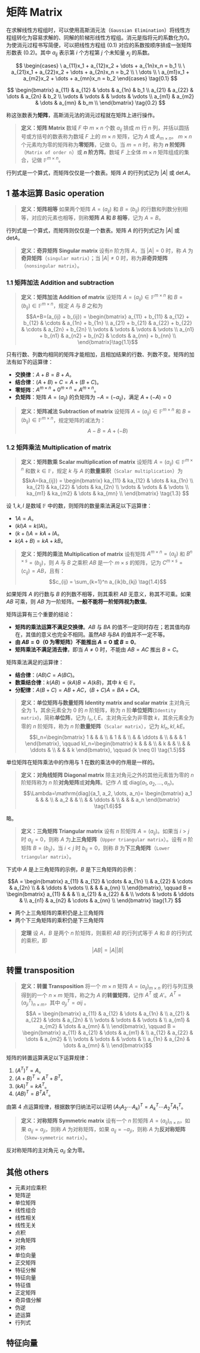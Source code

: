 <!-- @import "../../引用/my-style.less" -->

# 矩阵 Matrix

在求解线性方程组时，可以使用高斯消元法（`Gaussian Elimination`）将线性方程组转化为容易求解的、同解的阶梯形线性方程组。消元是指将元的系数化为0。为使消元过程书写简便，可以把线性方程组 $(0.1)$ 对应的系数按顺序排成一张矩阵形数表 $(0.2)$。其中 $a_{ij}$ 表示第 $i$ 个方程第 $j$ 个未知量 $x_j$ 的系数。

$$
\begin{cases}
\ a_{11}x_1 + a_{12}x_2 + \dots + a_{1n}x_n = b_1 \\
\ a_{21}x_1 + a_{22}x_2 + \dots + a_{2n}x_n = b_2 \\
\ \dots \\
\ a_{m1}x_1 + a_{m2}x_2 + \dots + a_{mn}x_n = b_2
\end{cases}
\tag{0.1}
$$

$$
\begin{bmatrix}
a_{11} & a_{12} & \dots & a_{1n} & b_1 \\
a_{21} & a_{22} & \dots & a_{2n} & b_2 \\
\vdots & \vdots &       & \vdots & \vdots \\
a_{m1} & a_{m2} & \dots & a_{mn} & b_m \\
\end{bmatrix}
\tag{0.2}
$$

称这张数表为**矩阵**，高斯消元法的消元过程就在矩阵上进行操作。

> **定义：矩阵 Matrix**
> 数域 $F$ 中 $m \times n$ 个数 $a_{ij}$ 排成 $m$ 行 $n$ 列，并括以圆括号或方括号的数表称为数域 $F$ 上的 $m \times n$ 矩阵，记为 $A$ 或 $A_{m \times n}$。
> $m \times n$ 个元素均为零的矩阵称为**零矩阵**，记做 $0$。当 $m=n$ 时，称为 **$n$ 阶矩阵**（`Matrix of order n`）或 **$n$ 阶方阵**。数域 $F$ 上全体 $m \times n$ 矩阵组成的集合，记做 $\mathbb{F}^{m \times n}$。

行列式是一个算式，而矩阵仅仅是一个数表。矩阵 $A$ 的行列式记为 $|A|$ 或 $\det{A}$。

## $1$ 基本运算 Basic operation

> **定义：矩阵相等**
> 如果两个矩阵 $A=(a_{ij})$ 和 $B=(b_{ij})$ 的行数和列数分别相等，对应的元素也相等，则称**矩阵 $A$ 和 $B$ 相等**，记为 $A=B$。

行列式是一个算式，而矩阵则仅仅是一个数表。矩阵 $A$ 的行列式记为 $|A|$ 或 $\mathrm{det}A$。

> **定义：奇异矩阵 Singular matrix**
> 设有$n$ 阶方阵 $A$，当 $|A|=0$ 时，称 $A$ 为**奇异矩阵**（`singular matrix`）；当 $|A| \neq 0$ 时，称为**非奇异矩阵**（`nonsingular matrix`）。

### $1.1$ 矩阵加法 Addition and subtraction

> **定义：矩阵加法 Addition of matrix**
> 设矩阵 $A=(a_{ij}) \in \mathbb{F}^{m\times n}$ 和 $B=(b_{ij}) \in \mathbb{F}^{m\times n}$，规定 $A$ 与 $B$ 之和为
> $$A+B=(a_{ij} + b_{ij}) = \begin{bmatrix}
> a_{11} + b_{11} & a_{12} + b_{12} & \cdots & a_{1n} + b_{1n} \\
> a_{21} + b_{21} & a_{22} + b_{22} & \cdots & a_{2n} + b_{2n} \\
> \vdots          & \vdots          & \vdots & \vdots \\
> a_{n1} + b_{n1} & a_{n2} + b_{n2} & \cdots & a_{nn} + b_{nn} \\
> \end{bmatrix}\tag{1.1}$$

只有行数、列数均相同的矩阵才能相加，且相加结果的行数、列数不变。矩阵的加法有如下的运算律：

- **交换律**：$A+B=B+A$。
- **结合律**：$(A + B) + C = A + (B + C)$。
- **零矩阵**：$A^{m\times n} + 0^{m \times n} = A^{m \times n}$。
- **负矩阵**：矩阵 $A=(a_{ij})$ 的负矩阵为 $-A=(-a_{ij})$，满足 $A + (-A)=0$

> **定义：矩阵减法 Subtraction of matrix**
> 设矩阵 $A=(a_{ij}) \in \mathbb{F}^{m\times n}$ 和 $B=(b_{ij}) \in \mathbb{F}^{m\times n}$，规定矩阵的减法为：
> $$A-B=A+(-B)\tag{1.2}$$

### $1.2$ 矩阵乘法 Multiplication of matrix

> **定义：矩阵数乘 Scalar multiplication of matrix**
> 设矩阵 $A=(a_{ij}) \in \mathbb{F}^{m\times n}$ 和数 $k \in \mathbb{F}$，规定 $k$ 与 $A$ 的**数量乘积**（`Scalar multiplication`）为
> $$kA=(ka_{ij}) =
> \begin{bmatrix}
> ka_{11} & ka_{12} & \dots & ka_{1n} \\
> ka_{21} & ka_{22} & \dots & ka_{2n} \\
> \vdots  & \vdots  &       & \vdots \\
> ka_{m1} & ka_{m2} & \dots & ka_{mn} \\
> \end{bmatrix}
> \tag{1.3}
> $$

设 $1, k, l$ 是数域 $\mathbb{F}$ 中的数，则矩阵的数量乘法满足以下运算律：

- $1A=A$。
- $(kl)A=k(lA)$。
- $(k+l)A=kA+lA$。
- $k(A+B)=kA+kB$。

> **定义：矩阵的乘法 Multiplication of matrix**
> 设有矩阵 $A^{m \times n}=(a_{ij})$ 和 $B^{n \times s}=(b_{ij})$，则 $A$ 与 $B$ 之乘积 $AB$ 是一个 $m \times s$ 的矩阵，记为 $C^{m \times s}=(c_{ij})=AB$，且有：
> $$c_{ij} = \sum_{k=1}^n a_{ik}b_{kj} \tag{1.4}$$

如果矩阵 $A$ 的行数与 $B$ 的列数不相等，则其乘积 $AB$ 无意义，称其不可乘。如果 $AB$ 可乘，则 $AB$ 为一阶矩阵。**一般不能将一阶矩阵视为数值**。

矩阵运算有三个重要的结论：

- **矩阵的乘法运算不满足交换律**。$AB$ 与 $BA$ 的值不一定同时存在；若其值均存在，其值的意义也完全不相同。虽然$AB$ 与$BA$ 的值并不一定不等。
- **由 $AB=0$（$0$  为零矩阵）不能推出 $A=0$ 或 $B=0$**。
- **矩阵乘法不满足消去律**，即当 $A \neq 0$ 时，不能由 $AB=AC$ 推出 $B=C$。

矩阵乘法满足的运算律：

- **结合律**：$(AB)C=A(BC)$。
- **数乘结合律**：$k(AB)=(kA)B=A(kB)$，其中 $k \in \mathbb{F}$。
- **分配律**：$A(B+C)=AB+AC$，$(B+C)A = BA + CA$。

> **定义：单位矩阵与数量矩阵 Identity matrix and scalar matrix**
> 主对角元全为 $1$，其余元素全为 $0$ 的 $n$ 阶矩阵，称为 $n$ 阶**单位矩阵**(`Identity matrix`)，简称**单位阵**，记为 $I_n, I, E$。主对角元全为非零数 $k$，其余元素全为零的 $n$ 阶矩阵，称为 $n$ 阶**数量矩阵**（`Scalar matrix`），记为 $kI_n, kI, kE$。
> $$I_n=\begin{bmatrix} 1 & & & \\ & 1 & & \\ & & \ddots & \\ & & & 1 \end{bmatrix}, \qquad
> kI_n=\begin{bmatrix} k & & & \\ & k & & \\ & & \ddots & \\ & & & k \end{bmatrix}, \qquad (k \neq 0) \tag{1.5}$$

单位矩阵在矩阵乘法中的作用与 $1$ 在数的乘法中的作用是一样的。

> **定义：对角线矩阵 Diagonal matrix**
> 除主对角元之外的其他元素皆为零的 $n$ 阶矩阵称为 $n$ 阶**对角矩阵**或**对角阵**。记作 $\Lambda$ 或 $\mathrm{diag}(a_1, a_2, \dots, a_n)$。
> $$\Lambda=\mathrm{diag}(a_1, a_2, \dots, a_n)= \begin{bmatrix} a_1 & & & \\ & a_2 & & \\ & & \ddots & \\ & & & a_n \end{bmatrix} \tag{1.6}$$

略。

> **定义：三角矩阵 Triangular matrix**
> 设有 $n$ 阶矩阵 $A=(a_{ij})$。如果当 $i>j$ 时 $a_{ij}=0$，则称 $A$ 为**上三角矩阵**（`Upper triangular matrix`）。设有 $n$ 阶矩阵 $B=(b_{ij})$，当 $i < j$ 时 $b_{ij}=0$，则称 $B$ 为**下三角矩阵**（`Lower triangular matrix`）。

下式中 $A$ 是上三角矩阵的示例，$B$ 是下三角矩阵的示例：

$$A = \begin{bmatrix}
a_{11} & a_{12} & \cdots  & a_{1n} \\
       & a_{22} & \cdots  & a_{2n} \\
       &        & \ddots & \vdots \\
       &        &         & a_{nn} \\
\end{bmatrix}, \qquad
B = \begin{bmatrix}
a_{11} &        &        &        \\
a_{21} & a_{22} &        &        \\
\vdots & \vdots & \ddots &        \\
a_{n1} & a_{n2} & \cdots & a_{nn} \\
\end{bmatrix} \tag{1.7}
$$

- 两个上三角矩阵的乘积仍是上三角矩阵
- 两个下三角矩阵的乘积仍是下三角矩阵

> **定理**
> 设 $A$，$B$ 是两个 $n$ 阶矩阵，则乘积 $AB$ 的行列式等于 $A$ 和 $B$ 的行列式的乘积，即
> $$|AB|=|A||B|\tag{1.8}$$

## 转置 transposition

> **定义：转置 Transposition**
> 将一个 $m \times n$ 矩阵 $A=(a_{ij})_{m \times n}$ 的行与列互换得到的一个 $n \times m$ 矩阵，称之为 $A$ 的**转置矩阵**，记作 $A^T$ 或 $A'$。$A^T=(a_{ji}^T)_{n \times m}$，其中 $a^T_{ji}=aij$ 。
> $$A = \begin{bmatrix}
> a_{11} & a_{12} & \dots & a_{1n} & \\
> a_{21} & a_{22} & \dots & a_{2n} & \\
> \vdots & \vdots &       & \vdots & \\
> a_{m1} & a_{m2} & \dots & a_{mn} & \\
> \end{bmatrix}, \qquad
> B = \begin{bmatrix}
> a_{11} & a_{21} & \dots & a_{m1} & \\
> a_{12} & a_{22} & \dots & a_{m2} & \\
> \vdots & \vdots &       & \vdots & \\
> a_{1n} & a_{2n} & \dots & a_{mn} & \\
> \end{bmatrix}$$

矩阵的转置运算满足以下运算规律：

1. $(A^T)^T=A$。
2. $(A+B)^T=A^T+B^T$。
2. $(kA)^T=kA^T$。
4. $(AB)^T =B^T A^T$。

由第 $4$ 点运算规律，根据数学归纳法可以证明 $(A_1A_2\cdots A_k)^T=A_k^T\cdots A_2^TA_1^T$。

> **定义：对称矩阵 Symmetric matrix**
> 设有一个 $n$ 阶矩阵 $A=(a_{ij})_{n \times n}$，如果 $a_{ij}=a_{ji}$，则称 $A$ 为对称矩阵，如果 $a_{ij}=-a_{ji}$，则称 $A$ 为**反对称矩阵**（`Skew-symmetric matrix`）。

反对称矩阵的主对角元 $a_{ii}$ 全为零。

## 其他 others

- 元素对应乘积
- 矩阵逆
- 单位矩阵
- 线性组合
- 线性相关
- 线性无关
- 点积
- 对角矩阵
- 对称
- 单位向量
- 正交矩阵
- 特征分解
- 特征向量
- 特征值
- 正定矩阵
- 奇异值分解
- 伪逆
- 迹运算
- 行列式

## 特征向量
